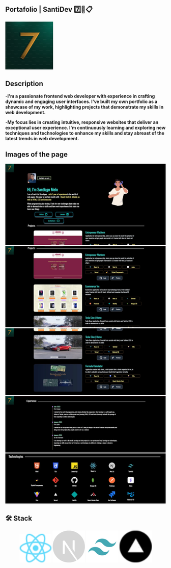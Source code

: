 ## Portafolio | SantiDev 7️⃣💼📋
<a href="https://portafolio-dev-santi.vercel.app/" target="_blank">
  <img width="150px" src="./public/favicon/android-chrome-192x192.png" alt="Logo"  />
</a>

## Description
<div aling="center">

-**I'm a passionate frontend web developer with experience in crafting dynamic and engaging user interfaces.
I've built my own portfolio as a showcase of my work, highlighting projects that demonstrate my skills in web development.**

-**My focus lies in creating intuitive, responsive websites that deliver an exceptional user experience.
I'm continuously learning and exploring new techniques and technologies to enhance my skills and stay abreast
of the latest trends in web development.**

</div>

## Images of the page
<div>
    <img src="/public/readme/photo-1.webp"/>
    <img src="/public/readme/photo-2.webp"/>
    <img src="/public/readme/photo-3.webp"/>
    <img src="/public/readme/photo-4.webp"/>
    <img src="/public/readme/photo-5.webp"/>
</div>

## 🛠️ Stack
<div align="center">
    <img width="20%" height="20%" src="/public/svg/React.svg"/>
    <img width="20%" height="20%" src="/public/svg/Next.svg"/>
    <img width="20%" height="20%" src="/public/svg/Tailwind.png"/>
    <img width="20%" height="20%" src="/public/svg/vercel.webp"/>
</div>

